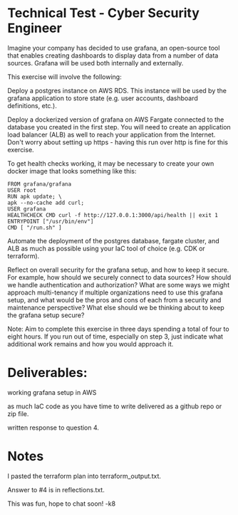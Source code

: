# Technical Test - Cyber Security Engineer
Imagine your company has decided to use grafana, an open-source tool that enables creating dashboards to display data from a number of data sources. Grafana will be used both internally and externally.

This exercise will involve the following:

Deploy a postgres instance on AWS RDS. This instance will be used by the grafana application to store state (e.g. user accounts, dashboard definitions, etc.).

Deploy a dockerized version of grafana on AWS Fargate connected to the database you created in the first step. You will need to create an application load balancer (ALB) as well to reach your application from the Internet. Don't worry about setting up https - having this run over http is fine for this exercise.

To get health checks working, it may be necessary to create your own docker image that looks something like this:

    FROM grafana/grafana
    USER root
    RUN apk update; \
    apk --no-cache add curl;
    USER grafana
    HEALTHCHECK CMD curl -f http://127.0.0.1:3000/api/health || exit 1
    ENTRYPOINT ["/usr/bin/env"]
    CMD [ "/run.sh" ]

Automate the deployment of the postgres database, fargate cluster, and ALB as much as possible using your IaC tool of choice (e.g. CDK or terraform).

Reflect on overall security for the grafana setup, and how to keep it secure. For example, how should we securely connect to data sources? How should we handle authentication and authorization? What are some ways we might approach multi-tenancy if multiple organizations need to use this grafana setup, and what would be the pros and cons of each from a security and maintenance perspective? What else should we be thinking about to keep the grafana setup secure?

Note: Aim to complete this exercise in three days spending a total of four to eight hours. If you run out of time, especially on step 3, just indicate what additional work remains and how you would approach it.

# Deliverables:
working grafana setup in AWS

as much IaC code as you have time to write delivered as a github repo or zip file.

written response to question 4.

# Notes
I pasted the terraform plan into terraform_output.txt. 

Answer to #4 is in reflections.txt. 

This was fun, hope to chat soon! -k8
